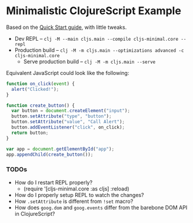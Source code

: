 # Minimalistic ClojureScript Example

Based on the [Quick Start guide](https://clojurescript.org/guides/quick-start), with little tweaks.

- Dev REPL – `clj -M --main cljs.main --compile cljs-minimal.core --repl`
- Production build – `clj -M -m cljs.main --optimizations advanced -c cljs-minimal.core`
  - Serve production build – `clj -M -m cljs.main --serve`

Equivalent JavaScript could look like the following:

```js
function on_click(event) {
  alert("Clicked!");
}

function create_button() {
  var button = document.createElement("input");
  button.setAttribute("type", "button");
  button.setAttribute("value", "Call Alert");
  button.addEventListener("click", on_click);
  return button;
}

var app = document.getElementById("app");
app.appendChild(create_button());
```

### TODOs

- How do I restart REPL properly?
  - (require '[cljs-minimal.core :as cljs] :reload)
- How do I properly setup REPL to watch the changes?
- How `.setAttribute` is different from `!set` macro?
- How does `goog.dom` and `goog.events` differ from the barebone DOM API in ClojureScript?
